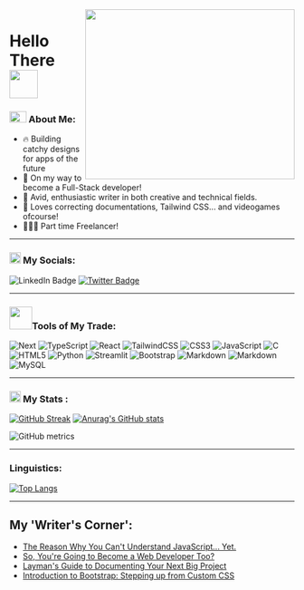 <img src="https://gifdb.com/images/high/blue-typing-cat-working-mode-gzp9vt97s4mcvy26.gif" width="370" height="300" align="right"/>
<h1> Hello There
  <img src="https://media.giphy.com/media/w1OBpBd7kJqHrJnJ13/giphy.gif" width="50px">
</h1>
  
### <img src="https://media.giphy.com/media/fSAxCC2BDAmC9kxl0N/giphy.gif" width="30px" height="20px"> About Me:
- 🔥 Building catchy designs for apps of the future
- 🎯 On my way to become a Full-Stack developer!
- 📝 Avid, enthusiastic writer in both creative and technical fields.
- 🤤 Loves correcting documentations, Tailwind CSS... and videogames ofcourse!
- 👨🏽‍💻 Part time Freelancer!

---

### <img align="bottom" src="https://media.giphy.com/media/in4epVtjWjc1NWI6Xl/giphy.gif" width="20px"> My Socials:
<div id="badges>
  <a href="https://www.linkedin.com/in/ishaan2053 width="15px">
  <img src="https://img.shields.io/badge/LinkedIn-blue?style=for-the-badge&logo=linkedin&logoColor=white" alt="LinkedIn Badge"/>
  </a>                                                                                                                           
  <a href="https://Twitter.com/@Ishaan2053">
  <img src="https://img.shields.io/badge/Twitter-blue?style=for-the-badge&logo=twitter&logoColor=white" alt="Twitter Badge"/>
  </a>                                                                                                                         
  </div>

---
                                                                                                       
### <img align="bottom" src="https://media.giphy.com/media/jSKBmKkvo2dPQQtsR1/giphy.gif" width="40px">Tools of My Trade:                                             
![Next](https://img.shields.io/badge/Next.js-%23000000.svg?style=flat&logo=Next.js&logoColor=white) ![TypeScript](https://img.shields.io/badge/Typescript-%23323330.svg?style=flat&logo=typescript&logoColor=%231572B6) ![React](https://img.shields.io/badge/React.js-%23000000.svg?style=flat&logo=React&logoColor=blue)  ![TailwindCSS](https://img.shields.io/badge/tailwindCSS-%23323330.svg?style=flat&logo=tailwindCSS&logoColor=%95F7DF3F) ![CSS3](https://img.shields.io/badge/css3-%231572B6.svg?style=flat&logo=css3&logoColor=white) ![JavaScript](https://img.shields.io/badge/Javascript-%23323330.svg?style=flat&logo=javascript&logoColor=%23F7DF1E) ![C](https://img.shields.io/badge/c-%2300599C.svg?style=flat&logo=c&logoColor=white)
   ![HTML5](https://img.shields.io/badge/html5-%23E34F26.svg?style=flat&logo=html5&logoColor=white) ![Python](https://img.shields.io/badge/Python-%2300599C.svg?style=flat&logo=Python&logoColor=yellow)  ![Streamlit](https://img.shields.io/badge/streamlit-%23323330.svg?style=flat&logo=python&logoColor=red) ![Bootstrap](https://img.shields.io/badge/bootstrap-%23563D7C.svg?style=flat&logo=bootstrap&logoColor=white)  ![Markdown](https://img.shields.io/badge/markdown-%23000000.svg?style=flat&logo=markdown&logoColor=white) ![Markdown](https://img.shields.io/badge/Sanity.io-red.svg?style=flat&logo=sanity&logoColor=white) ![MySQL](https://img.shields.io/badge/MySQL-gray.svg?style=flat&logo=mysql&logoColor=blue)

                                                                                             
---
                                                                                                                                                        
### <img src="https://media.giphy.com/media/47GPQ7ZzivsemHKPvB/giphy.gif" width="20px"> My Stats :

[![GitHub Streak](http://github-readme-streak-stats.herokuapp.com?user=Ishaan2053&theme=transparent&card_width=400px&hide_border=true&stroke=D6DD1A&fire=FFF92D&dates=DDDDDD)](https://git.io/streak-stats) [![Anurag's GitHub stats](https://github-readme-stats-ishaan2053.vercel.app/api?username=Ishaan2053&theme=transparent&show_icons=true&hide_border=true&count_private=true&align)](https://github.com/anuraghazra/github-readme-stats)

![GitHub metrics](https://metrics.lecoq.io/ishaan2053)  

---

### Linguistics:

[![Top Langs](https://github-readme-stats-ishaan2053.vercel.app/api/top-langs/?username=Ishaan2053&layout=compact&theme=transparent&hide_border=true&card_width=1000px&langs_count=8&count_private=true)](https://github.com/anuraghazra/github-readme-stats)   

---

## My 'Writer's Corner':
<!-- HASHNODE:START -->
- [The Reason Why You Can&#39;t Understand JavaScript... Yet.](https://ishaan2053.hashnode.dev/the-reason-why-you-cant-understand-javascript-yet)
- [So, You&#39;re Going to Become a Web Developer Too?](https://ishaan2053.hashnode.dev/so-youre-going-to-become-a-web-developer-too)
- [Layman&#39;s Guide to Documenting Your Next Big Project](https://ishaan2053.hashnode.dev/laymans-guide-to-documenting-your-next-big-project)
- [Introduction to Bootstrap: Stepping up from Custom CSS](https://ishaan2053.hashnode.dev/introduction-to-bootstrap-stepping-up-from-custom-css)
<!-- HASHNODE:END -->

